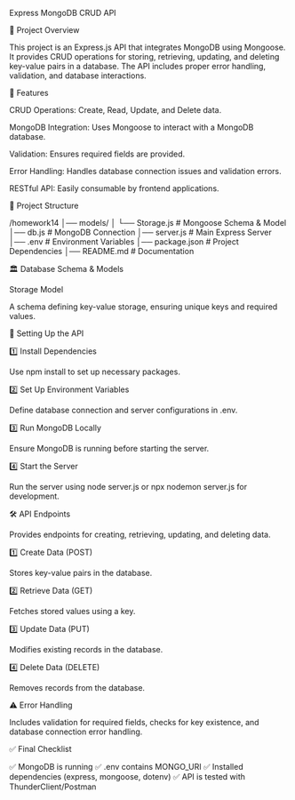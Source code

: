 Express MongoDB CRUD API

📌 Project Overview

This project is an Express.js API that integrates MongoDB using Mongoose. It provides CRUD operations for storing, retrieving, updating, and deleting key-value pairs in a database. The API includes proper error handling, validation, and database interactions.

🚀 Features

CRUD Operations: Create, Read, Update, and Delete data.

MongoDB Integration: Uses Mongoose to interact with a MongoDB database.

Validation: Ensures required fields are provided.

Error Handling: Handles database connection issues and validation errors.

RESTful API: Easily consumable by frontend applications.

📂 Project Structure

/homework14
│── models/
│   └── Storage.js      # Mongoose Schema & Model
│── db.js               # MongoDB Connection
│── server.js           # Main Express Server
│── .env                # Environment Variables
│── package.json        # Project Dependencies
│── README.md           # Documentation

🏛 Database Schema & Models

Storage Model

A schema defining key-value storage, ensuring unique keys and required values.

🔌 Setting Up the API

1️⃣ Install Dependencies

Use npm install to set up necessary packages.

2️⃣ Set Up Environment Variables

Define database connection and server configurations in .env.

3️⃣ Run MongoDB Locally

Ensure MongoDB is running before starting the server.

4️⃣ Start the Server

Run the server using node server.js or npx nodemon server.js for development.

🛠️ API Endpoints

Provides endpoints for creating, retrieving, updating, and deleting data.

1️⃣ Create Data (POST)

Stores key-value pairs in the database.

2️⃣ Retrieve Data (GET)

Fetches stored values using a key.

3️⃣ Update Data (PUT)

Modifies existing records in the database.

4️⃣ Delete Data (DELETE)

Removes records from the database.

⚠️ Error Handling

Includes validation for required fields, checks for key existence, and database connection error handling.

✅ Final Checklist

✅ MongoDB is running
✅ .env contains MONGO_URI
✅ Installed dependencies (express, mongoose, dotenv)
✅ API is tested with ThunderClient/Postman

